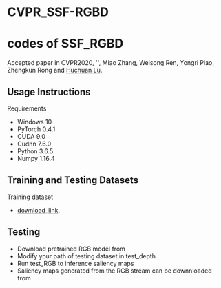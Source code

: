 # CVPR_SSF-RGBD
codes of SSF_RGBD
===
Accepted paper in CVPR2020, '', Miao Zhang, Weisong Ren, Yongri Piao, Zhengkun Rong and [Huchuan Lu](http://ice.dlut.edu.cn/lu/publications.html).

## Usage Instructions
Requirements
* Windows 10
* PyTorch 0.4.1
* CUDA 9.0
* Cudnn 7.6.0
* Python 3.6.5
* Numpy 1.16.4

## Training and Testing Datasets
Training dataset
* [download_link]().

## Testing
* Download pretrained RGB model from 
* Modify your path of testing dataset in test_depth
* Run test_RGB to inference saliency maps
* Saliency maps generated from the RGB stream can be downnloaded from 

